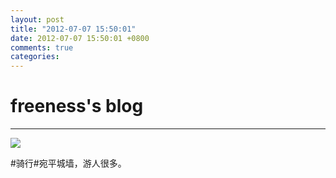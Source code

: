 ```yaml
---
layout: post
title: "2012-07-07 15:50:01"
date: 2012-07-07 15:50:01 +0800
comments: true
categories: 
---
```


# freeness's blog

----------

![](http://okqmqrbgo.bkt.clouddn.com/201207071550011.jpg)

>
\#骑行\#宛平城墙，游人很多。